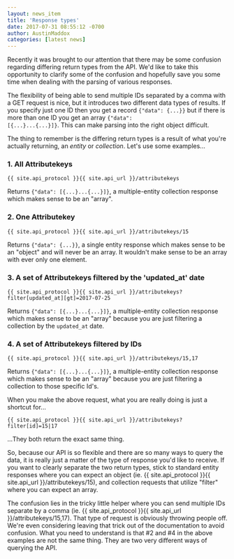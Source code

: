 ```yaml
---
layout: news_item
title: 'Response types'
date: 2017-07-31 08:55:12 -0700
author: AustinMaddox
categories: [latest news]
---
```


Recently it was brought to our attention that there may be some confusion regarding differing return types from the API. We'd like to take this opportunity to clarify some of the confusion and hopefully save you some time when dealing with the parsing of various responses.

The flexibility of being able to send multiple IDs separated by a comma with a GET request is nice, but it introduces two different data types of results. If you specify just one ID then you get a record <code class="flag">{"data": {...}}</code> but if there is more than one ID you get an array <code class="option">{"data": [{...}...{...}]}</code>. This can make parsing into the right object difficult.

The thing to remember is the differing return types is a result of what you're actually returning, an <em>entity</em> or <em>collection</em>. Let's use some examples...

### 1. All Attributekeys
```
{{ site.api_protocol }}{{ site.api_url }}/attributekeys
```
Returns <code class="option">{"data": [{...}...{...}]}</code>, a multiple-entity collection response which makes sense to be an "array".

### 2. One Attributekey
```
{{ site.api_protocol }}{{ site.api_url }}/attributekeys/15
```
Returns <code class="flag">{"data": {...}}</code>, a single entity response which makes sense to be an "object" and will never be an array. It wouldn't make sense to be an array with ever only one element.

### 3. A set of Attributekeys filtered by the 'updated_at' date
```
{{ site.api_protocol }}{{ site.api_url }}/attributekeys?filter[updated_at][gt]=2017-07-25
```
Returns <code class="option">{"data": [{...}...{...}]}</code>, a multiple-entity collection response which makes sense to be an "array" because you are just filtering a collection by the `updated_at` date.

### 4. A set of Attributekeys filtered by IDs 
```
{{ site.api_protocol }}{{ site.api_url }}/attributekeys/15,17
```
Returns <code class="option">{"data": [{...}...{...}]}</code>, a multiple-entity collection response which makes sense to be an "array" because you are just filtering a collection to those specific Id's.

When you make the above request, what you are really doing is just a shortcut for...
```
{{ site.api_protocol }}{{ site.api_url }}/attributekeys?filter[id]=15|17
```
...They both return the exact same thing.

So, because our API is so flexible and there are so many ways to query the data, it is really just a matter of the type of response you'd like to receive. If you want to clearly separate the two return types, stick to standard entity responses where you can expect an object (ie. {{ site.api_protocol }}{{ site.api_url }}/attributekeys/15), and collection requests that utilize "filter" where you can expect an array.

The confusion lies in the tricky little helper where you can send multiple IDs separate by a comma (ie. {{ site.api_protocol }}{{ site.api_url }}/attributekeys/15,17). That type of request is obviously throwing people off. We're even considering leaving that trick out of the documentation to avoid confusion. What you need to understand is that #2 and #4 in the above examples are not the same thing. They are two very different ways of querying the API.
